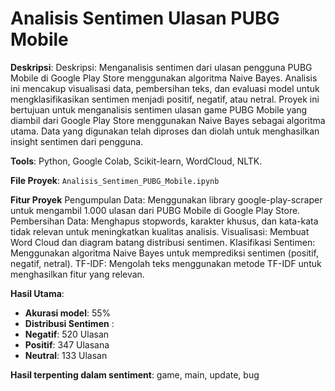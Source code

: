 # Analisis Sentimen Ulasan PUBG Mobile

**Deskripsi**: Deskripsi: Menganalisis sentimen dari ulasan pengguna PUBG Mobile di Google Play Store menggunakan algoritma Naive Bayes. Analisis ini mencakup visualisasi data, pembersihan teks, dan evaluasi model untuk mengklasifikasikan sentimen menjadi positif, negatif, atau netral. Proyek ini bertujuan untuk menganalisis sentimen ulasan game PUBG Mobile yang diambil dari Google Play Store menggunakan Naive Bayes sebagai algoritma utama. Data yang digunakan telah diproses dan diolah untuk menghasilkan insight sentimen dari pengguna.

**Tools**: Python, Google Colab, Scikit-learn, WordCloud, NLTK.

**File Proyek**: `Analisis_Sentimen_PUBG_Mobile.ipynb`

**Fitur Proyek**
Pengumpulan Data: Menggunakan library google-play-scraper untuk mengambil 1.000 ulasan dari PUBG Mobile di Google Play Store.
Pembersihan Data: Menghapus stopwords, karakter khusus, dan kata-kata tidak relevan untuk meningkatkan kualitas analisis.
Visualisasi: Membuat Word Cloud dan diagram batang distribusi sentimen.
Klasifikasi Sentimen: Menggunakan algoritma Naive Bayes untuk memprediksi sentimen (positif, negatif, netral).
TF-IDF: Mengolah teks menggunakan metode TF-IDF untuk menghasilkan fitur yang relevan.

**Hasil Utama**:
  - **Akurasi model**: 55%
  - **Distribusi Sentimen** :
  -   **Negatif**: 520 Ulasan
  -   **Positif**: 347 Ulasana
  -   **Neutral**: 133 Ulasan
    
 **Hasil terpenting dalam sentiment**: game, main, update, bug
